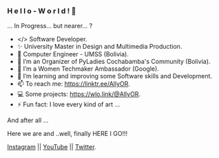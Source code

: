 ### H e l l o  -  W o r l d !  👋

<!--
**AllyOR/AllyOR** is a ✨ _special_ ✨ repository because its `README.md` (this file) appears on your GitHub profile.

Here are some ideas to get you started:
-->
... In Progress... but nearer... ?
- </> Software Developer.
- ✨ University Master in Design and Multimedia Production.
- :pushpin: Computer Engineer - UMSS (Bolivia).
- 🔭 I’m an Organizer of PyLadies Cochabamba's Community (Bolivia).
- 🪷 I’m a Women Techmaker Ambassador (Google).
- 🌱 I’m learning and improving some Software skills and Development.
- 📫 To reach me: https://linktr.ee/AllyOR.
- 💻 Some projects: https://wlo.link/@AllyOR.
- ⚡ Fun fact: I love every kind of art ...

And after all ...

Here we are and ..well, finally HERE I GO!!!

[Instagram](https://www.instagram.com/sonny_orellana/) || 
[YouTube](https://www.youtube.com/c/AlisonOrellanaRios) ||
[Twitter](https://www.twitter.com/ALLY_OR_ENEMY/).
